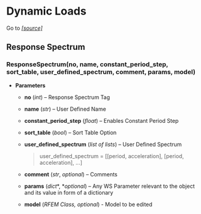 # Dynamic Loads

Go to *[[source]](https://github.com/Dlubal-Software/RFEM_Python_Client/tree/main/RFEM/DynamicLoads)*


## Response Spectrum


### ResponseSpectrum(no, name, constant_period_step, sort_table, user_defined_spectrum, comment, params, model)

* **Parameters**

    
    * **no** (*int*) – Response Spectrum Tag


    * **name** (*str*) – User Defined Name


    * **constant_period_step** (*float*) – Enables Constant Period Step


    * **sort_table** (*bool*) – Sort Table Option


    * **user_defined_spectrum** (*list of lists*) – User Defined Spectrum


        > user_defined_spectrum = [[period, acceleration], [period, acceleration], ...]


    * **comment** (*str*, *optional*) – Comments


    * **params** (*dict**, **optional*) – Any WS Parameter relevant to the object and its value in form of a dictionary


    * **model** (*RFEM Class, optional*) - Model to be edited


